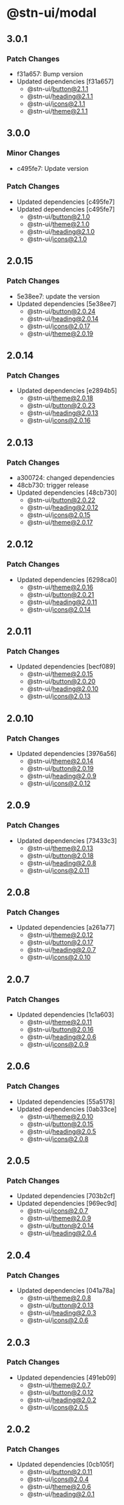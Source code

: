 # @stn-ui/modal

## 3.0.1

### Patch Changes

- f31a657: Bump version
- Updated dependencies [f31a657]
  - @stn-ui/button@2.1.1
  - @stn-ui/heading@2.1.1
  - @stn-ui/icons@2.1.1
  - @stn-ui/theme@2.1.1

## 3.0.0

### Minor Changes

- c495fe7: Update version

### Patch Changes

- Updated dependencies [c495fe7]
- Updated dependencies [c495fe7]
  - @stn-ui/button@2.1.0
  - @stn-ui/theme@2.1.0
  - @stn-ui/heading@2.1.0
  - @stn-ui/icons@2.1.0

## 2.0.15

### Patch Changes

- 5e38ee7: update the version
- Updated dependencies [5e38ee7]
  - @stn-ui/button@2.0.24
  - @stn-ui/heading@2.0.14
  - @stn-ui/icons@2.0.17
  - @stn-ui/theme@2.0.19

## 2.0.14

### Patch Changes

- Updated dependencies [e2894b5]
  - @stn-ui/theme@2.0.18
  - @stn-ui/button@2.0.23
  - @stn-ui/heading@2.0.13
  - @stn-ui/icons@2.0.16

## 2.0.13

### Patch Changes

- a300724: changed dependencies
- 48cb730: trigger release
- Updated dependencies [48cb730]
  - @stn-ui/button@2.0.22
  - @stn-ui/heading@2.0.12
  - @stn-ui/icons@2.0.15
  - @stn-ui/theme@2.0.17

## 2.0.12

### Patch Changes

- Updated dependencies [6298ca0]
  - @stn-ui/theme@2.0.16
  - @stn-ui/button@2.0.21
  - @stn-ui/heading@2.0.11
  - @stn-ui/icons@2.0.14

## 2.0.11

### Patch Changes

- Updated dependencies [becf089]
  - @stn-ui/theme@2.0.15
  - @stn-ui/button@2.0.20
  - @stn-ui/heading@2.0.10
  - @stn-ui/icons@2.0.13

## 2.0.10

### Patch Changes

- Updated dependencies [3976a56]
  - @stn-ui/theme@2.0.14
  - @stn-ui/button@2.0.19
  - @stn-ui/heading@2.0.9
  - @stn-ui/icons@2.0.12

## 2.0.9

### Patch Changes

- Updated dependencies [73433c3]
  - @stn-ui/theme@2.0.13
  - @stn-ui/button@2.0.18
  - @stn-ui/heading@2.0.8
  - @stn-ui/icons@2.0.11

## 2.0.8

### Patch Changes

- Updated dependencies [a261a77]
  - @stn-ui/theme@2.0.12
  - @stn-ui/button@2.0.17
  - @stn-ui/heading@2.0.7
  - @stn-ui/icons@2.0.10

## 2.0.7

### Patch Changes

- Updated dependencies [1c1a603]
  - @stn-ui/theme@2.0.11
  - @stn-ui/button@2.0.16
  - @stn-ui/heading@2.0.6
  - @stn-ui/icons@2.0.9

## 2.0.6

### Patch Changes

- Updated dependencies [55a5178]
- Updated dependencies [0ab33ce]
  - @stn-ui/theme@2.0.10
  - @stn-ui/button@2.0.15
  - @stn-ui/heading@2.0.5
  - @stn-ui/icons@2.0.8

## 2.0.5

### Patch Changes

- Updated dependencies [703b2cf]
- Updated dependencies [969ec9d]
  - @stn-ui/icons@2.0.7
  - @stn-ui/theme@2.0.9
  - @stn-ui/button@2.0.14
  - @stn-ui/heading@2.0.4

## 2.0.4

### Patch Changes

- Updated dependencies [041a78a]
  - @stn-ui/theme@2.0.8
  - @stn-ui/button@2.0.13
  - @stn-ui/heading@2.0.3
  - @stn-ui/icons@2.0.6

## 2.0.3

### Patch Changes

- Updated dependencies [491eb09]
  - @stn-ui/theme@2.0.7
  - @stn-ui/button@2.0.12
  - @stn-ui/heading@2.0.2
  - @stn-ui/icons@2.0.5

## 2.0.2

### Patch Changes

- Updated dependencies [0cb105f]
  - @stn-ui/button@2.0.11
  - @stn-ui/icons@2.0.4
  - @stn-ui/theme@2.0.6
  - @stn-ui/heading@2.0.1
